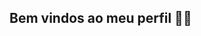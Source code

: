 ## Bem vindos ao meu perfil 🌸🖤

<!-- 
**euuaninha/euuaninha** is a ✨ _special_ ✨ repository because its `README.md` (this file) appears on your GitHub profile.

Meu nome é Ana Vitória!

- 🧮 Trabalho como Auxiliar administrativo 
- 🌱 Estou estudando no Alura
- 💻 Estou desenvolvendo habilidades em java script
- ⚡ Aqui vou apresentar meus projetos!
--> 
